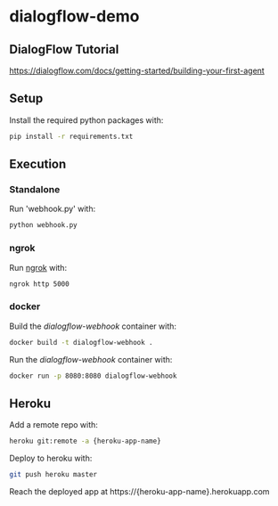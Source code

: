 # dialogflow-demo

## DialogFlow Tutorial
https://dialogflow.com/docs/getting-started/building-your-first-agent


## Setup

Install the required python packages with:
```bash
pip install -r requirements.txt
```

## Execution

### Standalone

Run 'webhook.py' with:
```bash
python webhook.py
```

### ngrok

Run [ngrok](https://ngrok.com) with:
```bash
ngrok http 5000
```

### docker
Build the *dialogflow-webhook* container with:

```bash
docker build -t dialogflow-webhook .
```

Run the *dialogflow-webhook* container with:

```bash
docker run -p 8080:8080 dialogflow-webhook
```

## Heroku

Add a remote repo with:
```bash
heroku git:remote -a {heroku-app-name}
```

Deploy to heroku with:
```bash
git push heroku master
```

Reach the deployed app at https://{heroku-app-name}.herokuapp.com